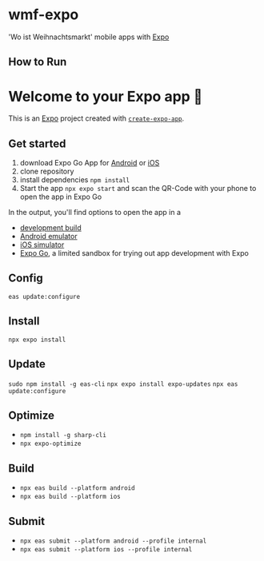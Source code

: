 # wmf-expo
'Wo ist Weihnachtsmarkt' mobile apps with [Expo](https://expo.dev)

## How to Run
# Welcome to your Expo app 👋

This is an [Expo](https://expo.dev) project created with [`create-expo-app`](https://www.npmjs.com/package/create-expo-app).

## Get started
1. download Expo Go App for [Android](https://play.google.com/store/apps/details?id=host.exp.exponent&referrer=www) or [iOS](https://itunes.apple.com/app/apple-store/id982107779)
2. clone repository
3. install dependencies `npm install`
4. Start the app `npx expo start` and scan the QR-Code with your phone to open the app in Expo Go

In the output, you'll find options to open the app in a

- [development build](https://docs.expo.dev/develop/development-builds/introduction/)
- [Android emulator](https://docs.expo.dev/workflow/android-studio-emulator/)
- [iOS simulator](https://docs.expo.dev/workflow/ios-simulator/)
- [Expo Go](https://expo.dev/go), a limited sandbox for trying out app development with Expo

## Config
`eas update:configure`

## Install
`npx expo install`

## Update
`sudo npm install -g eas-cli`
`npx expo install expo-updates`
`npx eas update:configure`

## Optimize 
* `npm install -g sharp-cli`
* `npx expo-optimize`

## Build
* `npx eas build --platform android`
* `npx eas build --platform ios`
 
## Submit
* `npx eas submit --platform android --profile internal`
* `npx eas submit --platform ios --profile internal`
